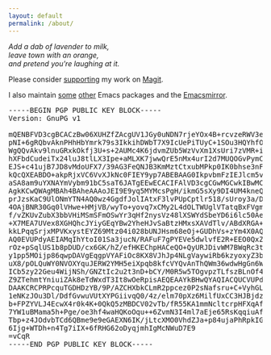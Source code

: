 ```yaml
---
layout: default
permalink: /about/
---
```


<i>
  Add a dab of lavender to milk,<br>
  leave town with an orange,<br>
  and pretend you're laughing at it.
</i>

Please consider [supporting](https://magit.vc/donations)
my work on [Magit](https://magit.vc).

I also maintain
[some](https://github.com/tarsius?tab=repositories&type=source)
[other](https://gitlab.com/users/tarsius/projects)
Emacs packages and the [Emacsmirror](https://emacsmirror.net).

<pre>
-----BEGIN PGP PUBLIC KEY BLOCK-----
Version: GnuPG v1

mQENBFVD3cgBCACzBw06XUHZfZAcgUV1JGy0uNDN7rjeYOx4B+rcvzeRWV3e1/6W
pNI+6gRQbvAknPHhHbYmrk79s3IkkihDWbT7X9IcUePiTUyC+1SOu3HQYhfO7WXX
WgQQvAkv9lnuGRxkOkfj3U+s+2AUMc4K6jdvmZUb5WzVvXm1XsUri7zVMR+ivM6B
hXFbdCudeiTx24luJ8tlLX3Ipe+aMLXK7jwwQrE5nMx4urI2d7MUQOGvPymCWwff
EJS+c41ujB7JD8vMdoUFX7/39AG3FeQNJB3KmMztCtxubMPkp0IK0bhse3nFPg4G
kQcQXEABDO+akpRjxVC6VvXJkNc0FIEY9yp7ABEBAAG0IkpvbmFzIEJlcm5vdWxs
aSA8am9uYXNAYmVybm91bC5saT6JATgEEwECACIFAlVD3cgCGwMGCwkIBwMCBhUI
AgkKCwQWAgMBAh4BAheAAAoJEI9E9yq5MYMcsPgH/ikmG5sXy9DI4UM4kneQ+Em2
prJzsKaC9UlONmYTN4AQ0wz4GgdfJolIAtxF3lvPUpCptlr518/sUroy3a/Dodls
4OAjBNR30Gq0lVHwe+HMjVB/wyTo+yovq7xCMy2L4dOLTWUglVTatqBxFVgmHNqM
f/vZKUvZubX3bbVHiMSmSFmOSwYr3qHf2nysVz48lXSWYdSbeYD6i6lc50AeCGpA
+X7MEA7UVex8XGHQhcJYiyGEqYBw2YheHJvSaBtzHMxsXAVdTlv/ABdXRGA+xmuC
kkLPqqSrjxMPVKxystEYZ69Mtz04i028bUNJHsm68eOj+GUDhVs+zYm4X0AQy2C5
AQ0EVUPdyAEIAMqIhYtoI01Sa3jucN/RAFuF7gPYEVe5dwlvfE2R+EEO0QxZqD0x
rOz+pSqlUS1b8pDUD/cx6GK/hZ/efHKEChpHACeQO+QyURJDivWM7BWqRc3thw/a
y1pp5MOijp86qwpDAVgEqgpVYAFiOc8KX8VJhJp4NLgVaywiRb6kzyoxyZ3bFRdY
uX8/pOLQuWY0NVOXYquJERW2YMH5eiXpqb8kfcVYQvAnThQWm36wdwHgGn6WnSOb
ICb5zy22Geu4WijNSh/GNZtIc2u2t3nD+bCY/M0R5w5TOgvpzTLfszBLnOf4FJlo
Z9ZTehmtYniuiZAk8eTdWxdT3It8wOeRpisAEQEAAYkBHwQYAQIACQUCVUPdyAIb
DAAKCRCPRPcquTGDHDzYB/9P/AZCHXbkCLmR2ppcez0P2sNafsru+C+VyhGLUwwN
1eNKzJOu3Dl/DdfGvwuVUtXYPGiivqQ0/4z/elm70pXz6MilfUxCC3HJBjdzCrqc
b+FPZYVLJ4EcwX4r0k4K+0QkQ5zMBDCV02vTb/fR55KA1mmNcltcrpHFXqAfC0qD
7YW1uBMama5h+Pge/oe3hf4waHQKoOqu++6ZvmN3I4ml7aEje65RsKqqiuAf+ArV
Tbp+z4JOdvbTCd6QBme9e9eGAEXN6IK/jLtcXMO0VhdZJa+p84ujaPhRpkIGFLAa
6Ijg+WTDh+n4Tg7iIX+6fRHG62oDyqjmhIgMcNWuD7E9
=vCqR
-----END PGP PUBLIC KEY BLOCK-----
</pre>
